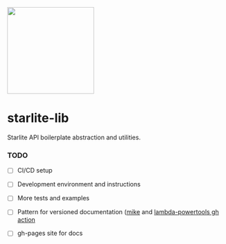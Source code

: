 <img src="https://www.topsport.com.au/assets/images/logo_pulse.svg" width="200"/>

# starlite-lib

Starlite API boilerplate abstraction and utilities.

### TODO

- [ ] CI/CD setup
- [ ] Development environment and instructions
- [ ] More tests and examples
- [ ] Pattern for versioned documentation ([mike](https://github.com/jimporter/mike) and 
[lambda-powertools gh action](https://github.com/awslabs/aws-lambda-powertools-python/blob/develop/.github/workflows/python_docs.yml)
- [ ] gh-pages site for docs 
 